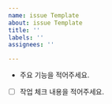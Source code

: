 ```yaml
---
name: issue Template
about: issue Template
title: ''
labels: ''
assignees: ''

---
```


- 주요 기능을 적어주세요.

-[ ] 작업 체크 내용을 적어주세요.
